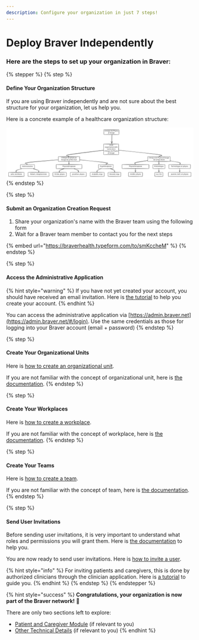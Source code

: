 ```yaml
---
description: Configure your organization in just 7 steps!
---
```


# Deploy Braver Independently

### Here are the steps to set up your organization in Braver:

{% stepper %}
{% step %}
#### Define Your Organization Structure

If you are using Braver independently and are not sure about the best structure for your organization, let us help you.

Here is a concrete example of a healthcare organization structure:

<img src="../../.gitbook/assets/file.excalidraw (1).svg" alt="Private Physiotherapy Clinic" class="gitbook-drawing">
{% endstep %}

{% step %}
#### Submit an Organization Creation Request

1. Share your organization's name with the Braver team using the following form
2. Wait for a Braver team member to contact you for the next steps

{% embed url="https://braverhealth.typeform.com/to/smKccheM" %}
{% endstep %}

{% step %}
#### Access the Administrative Application

{% hint style="warning" %}
If you have not yet created your account, you should have received an email invitation. Here is [the tutorial](../../for-professionals/account-creation/independent-account-creation.md) to help you create your account.
{% endhint %}

You can access the administrative application via [https://admin.braver.net](https://admin.braver.net/#/login). Use the same credentials as those for logging into your Braver account (email + password)
{% endstep %}

{% step %}
#### Create Your Organizational Units

Here is [how to create an organizational unit](../organizational-units/how-to-create-organizational-unit.md).

If you are not familiar with the concept of organizational unit, here is [the documentation](../organizational-units/).
{% endstep %}

{% step %}
#### Create Your Workplaces

Here is [how to create a workplace](../workplaces/how-to-create-workplace.md).

If you are not familiar with the concept of workplace, here is [the documentation](../lieux-de-travail/).
{% endstep %}

{% step %}
#### Create Your Teams

Here is [how to create a team](../teams/how-to-create-team.md).

If you are not familiar with the concept of team, here is [the documentation](../equipes/).
{% endstep %}

{% step %}
#### Send User Invitations

Before sending user invitations, it is very important to understand what roles and permissions you will grant them. Here is [the documentation](https://app.gitbook.com/s/C7asQvRtcnnGS2hUcyO0/pour-les-administrateurs/utilisateurs/roles-et-permissions) to help you.

You are now ready to send user invitations. Here is [how to invite a user](../utilisateurs/comment-inviter-des-utilisateurs.md).

{% hint style="info" %}
For inviting patients and caregivers, this is done by authorized clinicians through the clinician application. Here is [a tutorial](../../pour-les-professionnels/communication-patients-et-proche-aidants/inviter-un-patient-ou-un-proche-aidant-a-rejoindre-braver.md) to guide you.
{% endhint %}
{% endstep %}
{% endstepper %}

{% hint style="success" %}
**Congratulations, your organization is now part of the Braver network!** 🎉

There are only two sections left to explore:

* [Patient and Caregiver Module](https://support-en.braver.net/guides/for-administrators/configuration-guide#le-module-patient-et-proche-aidant) (if relevant to you)
* [Other Technical Details](https://support-en.braver.net/guides/for-administrators/configuration-guide#autres-details-techniques) (if relevant to you)
{% endhint %}
